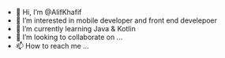 - 👋 Hi, I’m @AlifKhafif
- 👀 I’m interested in mobile developer and front end develepoer
- 🌱 I’m currently learning Java & Kotlin
- 💞️ I’m looking to collaborate on ...
- 📫 How to reach me ...

<!---
AlifKhafif/AlifKhafif is a ✨ special ✨ repository because its `README.md` (this file) appears on your GitHub profile.
You can click the Preview link to take a look at your changes.
--->
